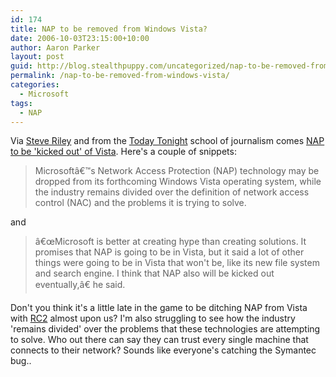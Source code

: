 ```yaml
---
id: 174
title: NAP to be removed from Windows Vista?
date: 2006-10-03T23:15:00+10:00
author: Aaron Parker
layout: post
guid: http://blog.stealthpuppy.com/uncategorized/nap-to-be-removed-from-windows-vista
permalink: /nap-to-be-removed-from-windows-vista/
categories:
  - Microsoft
tags:
  - NAP
---
```

Via [Steve Riley](http://blogs.technet.com/steriley/archive/2006/10/03/Must-be-a-slow-news-day_3A00_-reporter-writes-100_2500_-crap.aspx) and from the [Today Tonight](http://au.yahoo.com/todaytonight/) school of journalism comes [NAP to be 'kicked out' of Vista](http://www.itweek.co.uk/itweek/news/2165364/nap-kicked-vista). Here's a couple of snippets:

> Microsoftâ€™s Network Access Protection (NAP) technology may be dropped from its forthcoming Windows Vista operating system, while the industry remains divided over the definition of network access control (NAC) and the problems it is trying to solve.

and

> â€œMicrosoft is better at creating hype than creating solutions. It promises that NAP is going to be in Vista, but it said a lot of other things were going to be in Vista that won't be, like its new file system and search engine. I think that NAP also will be kicked out eventually,â€ he said.

Don't you think it's a little late in the game to be ditching NAP from Vista with [RC2](http://www.windowsitpro.com/windowspaulthurrott/Article/ArticleID/93715/windowspaulthurrott_93715.html) almost upon us? I'm also struggling to see how the industry 'remains divided' over the problems that these technologies are attempting to solve. Who out there can say they can trust every single machine that connects to their network? Sounds like everyone's catching the Symantec bug..